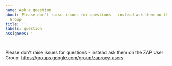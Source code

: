 ```yaml
---
name: Ask a question
about: Please don't raise issues for questions - instead ask them on the ZAP User
  Group
title: ''
labels: question
assignees: ''

---
```


Please don't raise issues for questions - instead ask them on the ZAP User Group: https://groups.google.com/group/zaproxy-users

